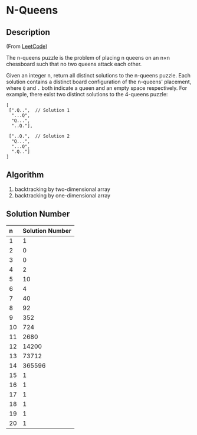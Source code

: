 # N-Queens
## Description
(From [LeetCode](https://leetcode.com/problems/n-queens/))

The n-queens puzzle is the problem of placing n queens on an n×n chessboard such that no two queens attack each other.

Given an integer n, return all distinct solutions to the n-queens puzzle.
Each solution contains a distinct board configuration of the n-queens' placement, where `Q` and `.` both indicate a queen
 and an empty space respectively.
For example, there exist two distinct solutions to the 4-queens puzzle:
```
[
 [".Q..",  // Solution 1
  "...Q",
  "Q...",
  "..Q."],

 ["..Q.",  // Solution 2
  "Q...",
  "...Q",
  ".Q.."]
]
```

## Algorithm
1. backtracking by two-dimensional array
2. backtracking by one-dimensional array

## Solution Number
|   n   | Solution Number |
| :---- | :--------- |
|   1   |    1       |
|   2   |    0       |
|   3   |    0       |
|   4   |    2       |
|   5   |    10      |
|   6   |    4       |
|   7   |    40      |
|   8   |    92      |
|   9   |    352     |
|   10  |    724     |
|   11  |    2680    |
|   12  |    14200   |
|   13  |    73712   |
|   14  |    365596  |
|   15  |    1       |
|   16  |    1       |
|   17  |    1       |
|   18  |    1       |
|   19  |    1       |
|   20  |    1       |
